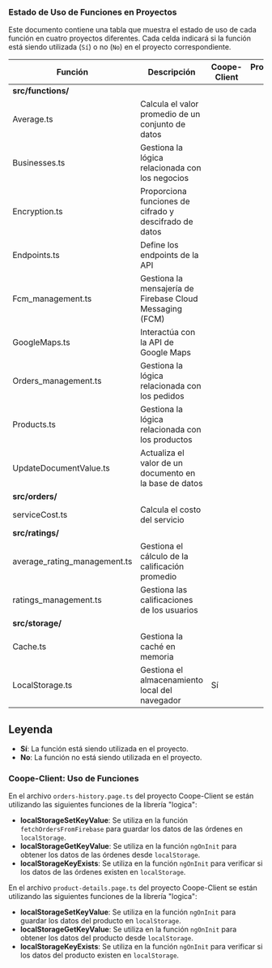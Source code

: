 ### Estado de Uso de Funciones en Proyectos

Este documento contiene una tabla que muestra el estado de uso de cada función en cuatro proyectos diferentes. Cada celda indicará si la función está siendo utilizada (`Sí`) o no (`No`) en el proyecto correspondiente.

| Función                        | Descripción                                 | Coope-Client | Proyecto 2 | Proyecto 3 | Proyecto 4 |
|--------------------------------|---------------------------------------------|--------------|------------|------------|------------|
| **src/functions/**             |                                             |              |            |            |            |
| Average.ts                     | Calcula el valor promedio de un conjunto de datos |              |            |            |            |
| Businesses.ts                  | Gestiona la lógica relacionada con los negocios |              |            |            |            |
| Encryption.ts                  | Proporciona funciones de cifrado y descifrado de datos |              |            |            |            |
| Endpoints.ts                   | Define los endpoints de la API              |              |            |            |            |
| Fcm_management.ts              | Gestiona la mensajería de Firebase Cloud Messaging (FCM) |              |            |            |            |
| GoogleMaps.ts                  | Interactúa con la API de Google Maps        |              |            |            |            |
| Orders_management.ts           | Gestiona la lógica relacionada con los pedidos |              |            |            |            |
| Products.ts                    | Gestiona la lógica relacionada con los productos |              |            |            |            |
| UpdateDocumentValue.ts         | Actualiza el valor de un documento en la base de datos |              |            |            |            |
| **src/orders/**                |                                             |              |            |            |            |
| serviceCost.ts                 | Calcula el costo del servicio               |              |            |            |            |
| **src/ratings/**               |                                             |              |            |            |            |
| average_rating_management.ts   | Gestiona el cálculo de la calificación promedio |              |            |            |            |
| ratings_management.ts          | Gestiona las calificaciones de los usuarios |              |            |            |            |
| **src/storage/**               |                                             |              |            |            |            |
| Cache.ts                       | Gestiona la caché en memoria                |              |            |            |            |
| LocalStorage.ts                | Gestiona el almacenamiento local del navegador |    Sí        |            |            |            |

## Leyenda

- **Sí**: La función está siendo utilizada en el proyecto.
- **No**: La función no está siendo utilizada en el proyecto.

### Coope-Client: Uso de Funciones

En el archivo `orders-history.page.ts` del proyecto Coope-Client se están utilizando las siguientes funciones de la librería "logica":

- **localStorageSetKeyValue**: Se utiliza en la función `fetchOrdersFromFirebase` para guardar los datos de las órdenes en `localStorage`.
- **localStorageGetKeyValue**: Se utiliza en la función `ngOnInit` para obtener los datos de las órdenes desde `localStorage`.
- **localStorageKeyExists**: Se utiliza en la función `ngOnInit` para verificar si los datos de las órdenes existen en `localStorage`.

En el archivo `product-details.page.ts` del proyecto Coope-Client se están utilizando las siguientes funciones de la librería "logica":

- **localStorageSetKeyValue**: Se utiliza en la función `ngOnInit` para guardar los datos del producto en `localStorage`.
- **localStorageGetKeyValue**: Se utiliza en la función `ngOnInit` para obtener los datos del producto desde `localStorage`.
- **localStorageKeyExists**: Se utiliza en la función `ngOnInit` para verificar si los datos del producto existen en `localStorage`.
